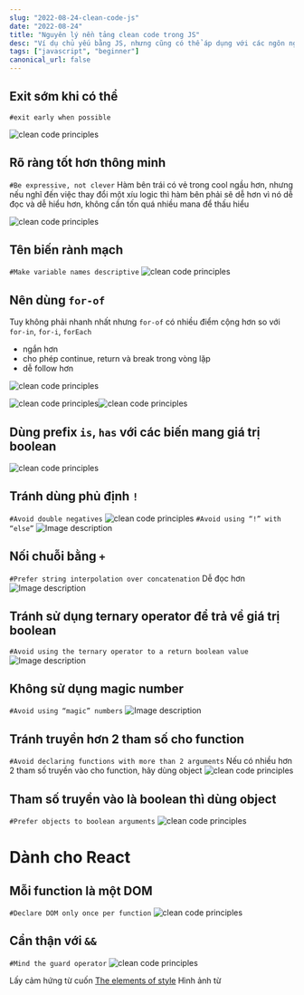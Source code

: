 ```yaml
---
slug: "2022-08-24-clean-code-js"
date: "2022-08-24"
title: "Nguyên lý nền tảng clean code trong JS"
desc: "Ví dụ chủ yếu bằng JS, nhưng cũng có thể áp dụng với các ngôn ngữ khác"
tags: ["javascript", "beginner"]
canonical_url: false
---
```


## Exit sớm khi có thể
`#exit early when possible`

![clean code principles](https://res.cloudinary.com/practicaldev/image/fetch/s--gFdvC2DR--/c_limit%2Cf_auto%2Cfl_progressive%2Cq_auto%2Cw_880/https://kendsnyder.com/sandbox/clean_code/images/combined-1.png)

## Rõ ràng tốt hơn thông minh
`#Be expressive, not clever`
Hàm bên trái có vẻ trong cool ngầu hơn, nhưng nếu nghĩ đến việc thay đổi một xíu logic thì hàm bên phải sẽ dễ hơn vì nó dễ đọc và dễ hiểu hơn, không cần tốn quá nhiều mana để thấu hiểu

![clean code principles](https://res.cloudinary.com/practicaldev/image/fetch/s--C00ZxQZ2--/c_limit%2Cf_auto%2Cfl_progressive%2Cq_auto%2Cw_880/https://kendsnyder.com/sandbox/clean_code/images/combined-2.png)

## Tên biến rành mạch
`#Make variable names descriptive`
![clean code principles](https://res.cloudinary.com/practicaldev/image/fetch/s--iMyCptAk--/c_limit%2Cf_auto%2Cfl_progressive%2Cq_auto%2Cw_880/https://kendsnyder.com/sandbox/clean_code/images/combined-3.png)

## Nên dùng `for-of`
Tuy không phải nhanh nhất nhưng `for-of` có nhiều điểm cộng hơn so với `for-in`, `for-i`, `forEach`

- ngắn hơn
- cho phép continue, return và break trong vòng lặp
- dễ follow hơn

![clean code principles](https://res.cloudinary.com/practicaldev/image/fetch/s--jGut6Jci--/c_limit%2Cf_auto%2Cfl_progressive%2Cq_auto%2Cw_880/https://kendsnyder.com/sandbox/clean_code/images/combined-4.png)

![clean code principles](https://res.cloudinary.com/practicaldev/image/fetch/s--OBn52DyH--/c_limit%2Cf_auto%2Cfl_progressive%2Cq_auto%2Cw_880/https://kendsnyder.com/sandbox/clean_code/images/combined-5.png)![clean code principles](https://res.cloudinary.com/practicaldev/image/fetch/s--2H0zwKG2--/c_limit%2Cf_auto%2Cfl_progressive%2Cq_auto%2Cw_880/https://kendsnyder.com/sandbox/clean_code/images/combined-6.png)

## Dùng prefix `is`, `has` với các biến mang giá trị boolean

![clean code principles](https://res.cloudinary.com/practicaldev/image/fetch/s--3Cme03R_--/c_limit%2Cf_auto%2Cfl_progressive%2Cq_auto%2Cw_880/https://kendsnyder.com/sandbox/clean_code/images/combined-7.png)

## Tránh dùng phủ định `!`
`#Avoid double negatives`
![clean code principles](https://res.cloudinary.com/practicaldev/image/fetch/s--8eAJqI1M--/c_limit%2Cf_auto%2Cfl_progressive%2Cq_auto%2Cw_880/https://kendsnyder.com/sandbox/clean_code/images/combined-8.png)
`#Avoid using “!” with “else”`
![Image description](https://res.cloudinary.com/practicaldev/image/fetch/s--mo_PlhPY--/c_limit%2Cf_auto%2Cfl_progressive%2Cq_auto%2Cw_880/https://dev-to-uploads.s3.amazonaws.com/uploads/articles/y5aubh2ycvsrxad89acx.png)

## Nối chuỗi bằng `+`
`#Prefer string interpolation over concatenation`
Dễ đọc hơn
![Image description](https://res.cloudinary.com/practicaldev/image/fetch/s--naFp1Y1E--/c_limit%2Cf_auto%2Cfl_progressive%2Cq_auto%2Cw_880/https://dev-to-uploads.s3.amazonaws.com/uploads/articles/b86sc4fofvpj3h8j7rzc.png)

## Tránh sử dụng ternary operator để trả về giá trị boolean
`#Avoid using the ternary operator to a return boolean value`
![Image description](https://res.cloudinary.com/practicaldev/image/fetch/s--uqMPao6g--/c_limit%2Cf_auto%2Cfl_progressive%2Cq_auto%2Cw_880/https://dev-to-uploads.s3.amazonaws.com/uploads/articles/6ki75tjajqfdz28edadc.png)

## Không sử dụng magic number
`#Avoid using “magic” numbers`
![Image description](https://res.cloudinary.com/practicaldev/image/fetch/s--DoVWaX-X--/c_limit%2Cf_auto%2Cfl_progressive%2Cq_auto%2Cw_880/https://dev-to-uploads.s3.amazonaws.com/uploads/articles/agjo6gso4ar0tv06k0dt.png)

## Tránh truyền hơn 2 tham số cho function
`#Avoid declaring functions with more than 2 arguments`
Nếu có nhiều hơn 2 tham số truyền vào cho function, hãy dùng object
![clean code principles](https://res.cloudinary.com/practicaldev/image/fetch/s--mSzEeLD5--/c_limit%2Cf_auto%2Cfl_progressive%2Cq_auto%2Cw_880/https://kendsnyder.com/sandbox/clean_code/images/combined-14.png)

## Tham số truyền vào là boolean thì dùng object
`#Prefer objects to boolean arguments`
![clean code principles](https://res.cloudinary.com/practicaldev/image/fetch/s--SSpeskvO--/c_limit%2Cf_auto%2Cfl_progressive%2Cq_auto%2Cw_880/https://kendsnyder.com/sandbox/clean_code/images/combined-15.png)

# Dành cho React

## Mỗi function là một DOM
`#Declare DOM only once per function`
![clean code principles](https://res.cloudinary.com/practicaldev/image/fetch/s--EqOya5qJ--/c_limit%2Cf_auto%2Cfl_progressive%2Cq_auto%2Cw_880/https://kendsnyder.com/sandbox/clean_code/images/combined-16.png)

## Cẩn thận với `&&`
`#Mind the guard operator`
![clean code principles](https://res.cloudinary.com/practicaldev/image/fetch/s--uxYQ7Xi3--/c_limit%2Cf_auto%2Cfl_progressive%2Cq_auto%2Cw_880/https://kendsnyder.com/sandbox/clean_code/images/combined-18.png)

Lấy cảm hứng từ cuốn [The elements of style](https://www.amazon.com/Elements-Style-Fourth-William-Strunk/dp/020530902X/)
Hình ảnh từ [](https://dev.to/flatlogic/javascript-clean-code-principles-286)
